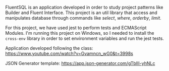 FluentSQL is an application developed in order to study project patterns like Builder and Fluent Interface. This project is an util library that access and manipulates database through commands like _select_, _where_, _orderby_, _limit_.

For this project, we have used jest to perform tests and ECMAScript Modules. I'm running this project on Windows, so I needed to install the `cross-env` library in order to set environment variables and run the jest tests.

Application developed following the class: https://www.youtube.com/watch?v=Gvamncn_wG0&t=3998s

JSON Generator template: https://app.json-generator.com/gTblII-yhNLc
